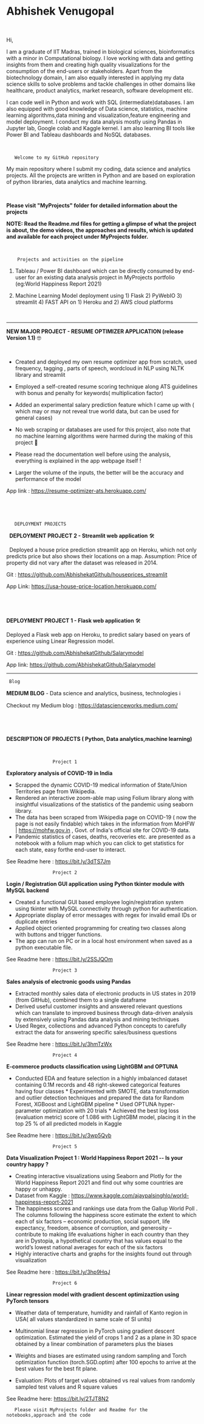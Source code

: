 # Abhishek Venugopal

&nbsp;

Hi, 

I am a graduate of IIT Madras, trained in biological sciences, bioinformatics with a minor in Computational biology. I love working with data and getting insights from them and creating high quality visualizations for the consumption of the end-users or stakeholders. Apart from the biotechnology domain, I am also equally interested in applying my data science skills to solve problems and tackle challenges in other domains like healthcare, product analytics, market research, software development etc.

I can code well in Python and work with SQL (intermediate)databases. I am also equipped with good knowledge of Data science, statistics, machine learning algorithms,data mining and visualization,feature engineering and model deployment. I conduct my data analysis mostly using Pandas in Jupyter lab, Google colab and Kaggle kernel. I am also learning BI tools like Power BI and Tableau dashboards and NoSQL databases.

&nbsp;

       Welcome to my GitHub repository
       
My main repository where I submit my coding, data science and analytics projects. All the projects are written in Python and are based on exploration of python libraries, data analytics and machine learning.

&nbsp;

 **Please visit "MyProjects" folder for detailed information about the projects**
 &nbsp;
 
 **NOTE: Read the Readme.md files for getting a glimpse of what the project is about, the demo videos, the approaches and results, which is updated and available for each project under MyProjects folder.**
 
 &nbsp;
 &nbsp;
 
        Projects and activities on the pipeline
       
  1. Tableau / Power BI dashboard which can be directly consumed by end-user for an existing data analysis project in MyProjects portfolio (eg:World Happiness Report 2021)
  
  2. Machine Learning Model deployment using 1) Flask 2) PyWebIO 3) streamlit 4) FAST API on 1) Heroku and 2) AWS cloud platforms
&nbsp;
&nbsp;

&nbsp;
&nbsp;
&nbsp;
&nbsp;
___________________________________________________________________________________________________________________________________________________________

**NEW MAJOR PROJECT  -  RESUME OPTIMIZER APPLICATION (release Version 1.1)** 🤓

&nbsp;
&nbsp;

* Created and deployed my own resume optimizer app from scratch, used frequency, tagging , parts of speech, wordcloud in NLP using NLTK library and streamlit

* Employed a self-created resume scoring technique along ATS guidelines with bonus and penalty for keywords( multiplication factor)

* Added an experimental salary prediction feature which I came up with ( which may or may not reveal true world data, but can be used for general cases)

* No web scraping or databases are used for this project, also note that no machine learning algorithms were harmed during the making of this project 📑

* Please read the documentation well before using the analysis, everything is explained in the app webpage itself !

* Larger the volume of the inputs, the better will be the accuracy and performance of the model 
&nbsp;

App link : https://resume-optimizer-ats.herokuapp.com/
  
&nbsp;
-----------------------------------------------------------------------------------

       DEPLOYMENT PROJECTS
                
 &nbsp;
**DEPLOYMENT PROJECT 2 - Streamlit web application**  🛠️

&nbsp;
Deployed a house price prediction streamlit app on Heroku, which not only predicts price but also shows their locations on a map.
  Assumption: Price of property did not vary after the dataset was released in 2014. 
   
 Git : https://github.com/AbhishekatGithub/houseprices_streamlit
   
App Link: https://usa-house-price-location.herokuapp.com/
   
  &nbsp; 
  &nbsp;
  -----------------------------------------------------------------------------------
  **DEPLOYMENT PROJECT 1 - Flask web application** 🛠️
&nbsp;

Deployed a Flask web app on Heroku, to predict salary based on years of experience using Linear Regression model.

   Git : https://github.com/AbhishekatGithub/Salarymodel
   
   App link: https://github.com/AbhishekatGithub/Salarymodel  
   
-------------------------------------------------------------------------------------
     Blog

**MEDIUM BLOG** - Data science and analytics, business, technologies  ℹ️
&nbsp;

Checkout my Medium blog  : https://datascienceworks.medium.com/ 

&nbsp;
&nbsp;
-------------------------------------------------------------------------------------
**DESCRIPTION OF PROJECTS ( Python, Data analytics,machine learning)**

&nbsp;
&nbsp;
                       
              
                     Project 1
   
   **Exploratory analysis of COVID-19 in India**
   
* Scrapped the dynamic COVID-19 medical information of State/Union Territories page from Wikipedia. 
* Rendered an interactive zoom-able map using Folium library along with insightful visualizations of the statistics of the pandemic using seaborn library.
* The data has been scraped from Wikipedia page on COVID-19 ( now the page is not easily findable) which takes in the information from MoHFW | https://mohfw.gov.in , Govt. of     India's official site for COVID-19 data.
* Pandemic statistics of cases, deaths, recoveries etc. are presented as a notebook with a folium map which you can click to get statistics for each state, easy forthe end-user   to interact.


See Readme here : https://bit.ly/3dTS7Jm




                     Project 2
                
**Login / Registration GUI application using Python tkinter module with MySQL backend**
    
   * Created a functional GUI based employee login/registration system using tkinter with MySQL connectivity through python for authentication. 
   * Appropriate display of error messages with regex for invalid email IDs or duplicate entries
   * Applied object oriented programming for creating two classes along with buttons and trigger functions.
   * The app can run on PC or in a local host environment when saved as a python executable file.
    


See Readme here : https://bit.ly/2SSJQOm




                     Project 3

 **Sales analysis of electronic goods using Pandas**
       
   * Extracted monthly sales data of electronic products in US states in 2019 (from GitHub), combined them to a single dataframe
   * Derived useful customer insights and answered relevant questions which can translate to improved business through data-driven analysis by extensively using Pandas data          analysis and mining techniques
   * Used Regex, collections and advanced Python concepts to carefully extract the data for answering specific sales/business questions
     

 See Readme here : https://bit.ly/3hmTzWx





     
                     Project 4
        
  **E-commerce products classification using LightGBM and OPTUNA**
        
   * Conducted EDA and feature selection in a highly imbalanced dataset containing 0.1M records and 48 right-skewed categorical features having four classes
    * Experimented with SMOTE, data transformation and outlier detection techniques and prepared the data for Random Forest, XGBoost and LightGBM pipeline 
    * Used OPTUNA hyper-parameter optimization with 20 trials
    * Achieved the best log loss (evaluation metric) score of 1.086 with LightGBM model, placing it in the top 25 % of all predicted models in Kaggle


    
See Readme here : https://bit.ly/3wp5Qyb
    
    
    
    
    
                     Project 5
                     

**Data Visualization Project 1 : World Happiness Report 2021 -- Is your country happy ?**

* Creating interactive visualizations using Seaborn and Plotly for the World Happiness Report 2021 and find out why some countries are happy or unhappy.
* Dataset from Kaggle : https://www.kaggle.com/ajaypalsinghlo/world-happiness-report-2021
* The happiness scores and rankings use data from the Gallup World Poll . The columns following the happiness score estimate the extent to which each of six factors – economic     production, social support, life expectancy, freedom, absence of corruption, and generosity – contribute to making life evaluations higher in each country than they are in       Dystopia, a hypothetical country that has values equal to the world’s lowest national averages for each of the six factors
* Highly interactive charts and graphs for the insights found out through visualization


See Readme here : https://bit.ly/3hp9HqJ





                     Project 6
                     
**Linear regression model with gradient descent optimizaztion using PyTorch tensors**
                     
 * Weather data of temperature, humidity and rainfall of Kanto region in USA( all values standardized in same scale of SI units)

* Multinomial linear regression in PyTorch using gradient descent optimization. Estimated the yield of crops 1 and 2 as a plane in 3D space obtained by a linear combination of parameters plus the biases
  
* Weights and biases are estimated using random sampling and Torch optimization function (torch.SGD.optim) after 100 epochs to arrive at the best values for the best fit plane.  
* Evaluation: Plots of target values obtained vs real values from randomly sampled test values and R square values

  
See Readme here: https://bit.ly/2TJT8N2

    
       Please visit MyProjects folder and Readme for the notebooks,approach and the code
